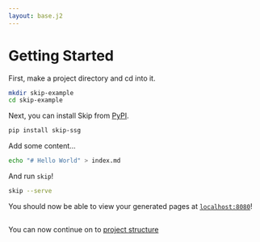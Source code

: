 ```yaml
---
layout: base.j2
---
```


# Getting Started

First, make a project directory and cd into it.

``` bash
mkdir skip-example
cd skip-example
```

Next, you can install Skip from [PyPI](https://pypi.org/).

``` bash
pip install skip-ssg
```

Add some content...

``` bash
echo "# Hello World" > index.md
```

And run `skip`!

``` bash
skip --serve
```

You should now be able to view your generated pages at [`localhost:8080`](localhost:8080)!

## 
You can now continue on to [project structure](/tutorial/project-structure/)